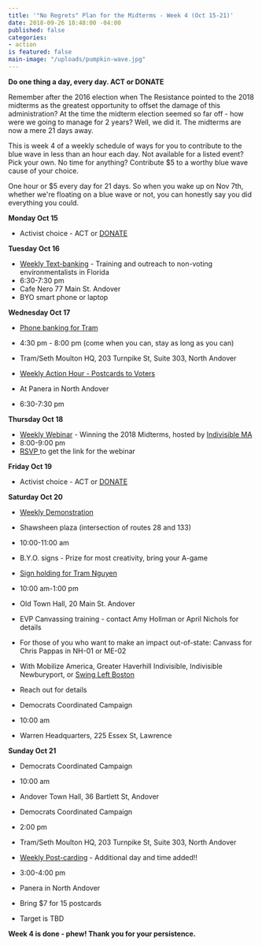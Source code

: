 ```yaml
---
title: '"No Regrets" Plan for the Midterms - Week 4 (Oct 15-21)'
date: 2018-09-26 18:48:00 -04:00
published: false
categories:
- action
is featured: false
main-image: "/uploads/pumpkin-wave.jpg"
---
```


**Do one thing a day, every day. ACT or DONATE**

Remember after the 2016 election when The Resistance pointed to the 2018 midterms as the greatest opportunity to offset the damage of this administration? At the time the midterm election seemed so far off - how were we going to manage for 2 years? Well, we did it. The midterms are now a mere 21 days away.

This is week 4 of a weekly schedule of ways for you to contribute to the blue wave in less than an hour each day. Not available for a listed event? Pick your own. No time for anything? Contribute $5 to a worthy blue wave cause of your choice.

One hour or $5 every day for 21 days. So when you wake up on Nov 7th, whether we're floating on a blue wave or not, you can honestly say you did everything you could.  

**Monday Oct 15**
* Activist choice - ACT or [DONATE](https://bit.ly/2C6slPQ)

**Tuesday Oct 16**
* [Weekly Text-banking](https://bit.ly/2ItgDjy) - Training and outreach to non-voting environmentalists in Florida 
* 6:30-7:30 pm
* Cafe Nero 77 Main St. Andover
* BYO smart phone or laptop

**Wednesday Oct 17**
* [Phone banking for Tram](https://bit.ly/2C6d8y9)
* 4:30 pm - 8:00 pm (come when you can, stay as long as you can)
* Tram/Seth Moulton HQ, 203 Turnpike St, Suite 303, North Andover

* [Weekly Action Hour - Postcards to Voters](https://bit.ly/2JSX4QO)
* At Panera in North Andover
* 6:30-7:30 pm

**Thursday Oct 18**
* [Weekly Webinar](https://bit.ly/2OfH5Db) - Winning the 2018 Midterms, hosted by [Indivisible MA](https://www.indivisible-ma.org/)
* 8:00-9:00 pm
* [RSVP ](https://bit.ly/2IKikcp)to get the link for the webinar

**Friday Oct 19**
* Activist choice - ACT or [DONATE](https://bit.ly/2C6slPQ)

**Saturday Oct 20**
* [Weekly Demonstration](https://bit.ly/2LOHo2I)
* Shawsheen plaza (intersection of routes 28 and 133)
* 10:00-11:00 am
* B.Y.O. signs - Prize for most creativity, bring your A-game

* [Sign holding for Tram Nguyen](https://bit.ly/2IMO6Wq)
* 10:00 am-1:00 pm
* Old Town Hall, 20 Main St. Andover

* EVP Canvassing training - contact Amy Hollman or April Nichols for details

* For those of you who want to make an impact out-of-state: Canvass for Chris Pappas in NH-01 or ME-02
* With Mobilize America, Greater Haverhill Indivisible, Indivisible Newburyport, or [Swing Left Boston](https://bit.ly/2pJ7x9B)
* Reach out for details

* Democrats Coordinated Campaign
* 10:00 am
* Warren Headquarters, 225 Essex St, Lawrence
 
**Sunday Oct 21**
* Democrats Coordinated Campaign
* 10:00 am
* Andover Town Hall, 36 Bartlett St, Andover

* Democrats Coordinated Campaign
* 2:00 pm
* Tram/Seth Moulton HQ, 203 Turnpike St, Suite 303, North Andover

* [Weekly Post-carding](https://bit.ly/2pKR9Wp) - Additional day and time added!!
* 3:00-4:00 pm
* Panera in North Andover
* Bring $7 for 15 postcards
* Target is TBD

**Week 4 is done - phew! Thank you for your persistence.**